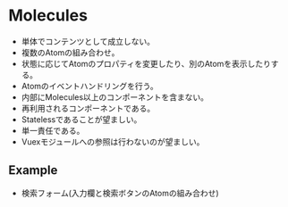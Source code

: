 # Molecules
- 単体でコンテンツとして成立しない。
- 複数のAtomの組み合わせ。
- 状態に応じてAtomのプロパティを変更したり、別のAtomを表示したりする。
- Atomのイベントハンドリングを行う。
- 内部にMolecules以上のコンポーネントを含まない。
- 再利用されるコンポーネントである。
- Statelessであることが望ましい。
- 単一責任である。
- Vuexモジュールへの参照は行わないのが望ましい。
## Example
- 検索フォーム(入力欄と検索ボタンのAtomの組み合わせ)
